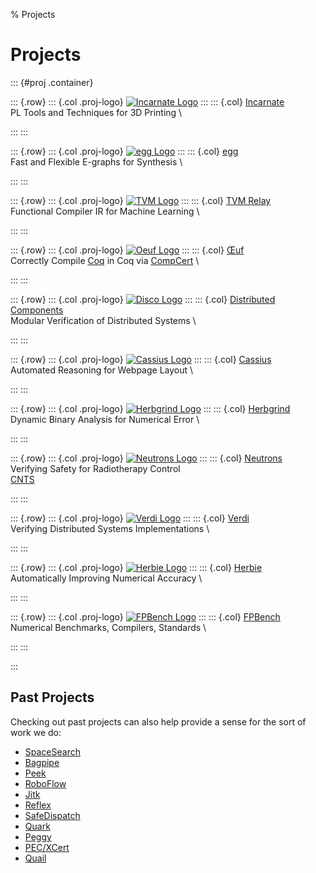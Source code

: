 % Projects

# Projects

::: {#proj .container}

<!-- TODO add carpentry compiler -->
<!-- TODO add titanic -->
<!-- TODO add proof engineering -->
<!-- TODO add Icing https://gitlab.mpi-sws.org/AVA/icing -->

::: {.row}
::: {.col .proj-logo}
  [![Incarnate Logo](thumb/logo-incarnate.png)](http://incarnate.uwplse.org/)
:::
::: {.col}
  [Incarnate](http://incarnate.uwplse.org/) \
  PL Tools and Techniques for 3D Printing \
  <!-- TODO pubs -->
  <!-- PLDI 2020 -->
  <!-- ICFP 2018 -->
  <!-- SNAPL 2017 -->
:::
:::

::: {.row}
::: {.col .proj-logo}
  [![egg Logo](thumb/logo-egg.svg)](https://egraphs-good.github.io/)
:::
::: {.col}
  [egg](https://egraphs-good.github.io/) \
  Fast and Flexible E-graphs for Synthesis \
  <!-- TODO pubs -->
:::
:::

::: {.row}
::: {.col .proj-logo}
  [![TVM Logo](thumb/logo-tvm.png)](https://sampl.cs.washington.edu/projects/relay.html)
:::
::: {.col}
  [TVM Relay](https://sampl.cs.washington.edu/projects/relay.html) \
  Functional Compiler IR for Machine Learning \
  <!-- TODO pubs -->
  <!-- TVM -->
  <!-- MAPL 2018 -->
:::
:::

::: {.row}
::: {.col .proj-logo}
  [![Oeuf Logo](thumb/logo-oeuf.png)](http://oeuf.uwplse.org/)
:::
::: {.col}
  [Œuf](http://oeuf.uwplse.org/) \
  Correctly Compile [Coq](https://coq.inria.fr/) in Coq
  via [CompCert](http://compcert.inria.fr/) \
  <!-- TODO pubs -->
  <!-- CPP 2018 -->
:::
:::

::: {.row}
::: {.col .proj-logo}
  [![Disco Logo](thumb/logo-disco.png)](https://distributedcomponents.net/)
:::
::: {.col}
  [Distributed Components](https://distributedcomponents.net/) \
  Modular Verification of Distributed Systems \
  <!-- TODO pubs -->
  <!-- POPL 2018 -->
  <!-- SNAPL 2017 -->
:::
:::

::: {.row}
::: {.col .proj-logo}
  [![Cassius Logo](thumb/logo-cassius.png)](http://cassius.uwplse.org/)
:::
::: {.col}
  [Cassius](http://cassius.uwplse.org/) \
  Automated Reasoning for Webpage Layout \
  <!-- TODO pubs -->
  <!-- PLDI 2018 -->
:::
:::

::: {.row}
::: {.col .proj-logo}
  [![Herbgrind Logo](thumb/logo-herbgrind.png)](http://herbgrind.ucsd.edu/)
:::
::: {.col}
  [Herbgrind](http://herbgrind.ucsd.edu/) \
  Dynamic Binary Analysis for Numerical Error \
  <!-- TODO pubs -->
  <!-- PLDI 2018 -->
:::
:::

::: {.row}
::: {.col .proj-logo}
  [![Neutrons Logo](thumb/logo-neutrons.png)](http://neutrons.uwplse.org/)
:::
::: {.col}
  [Neutrons](http://neutrons.uwplse.org/) \
  Verifying Safety for Radiotherapy Control \
  [CNTS](https://staff.washington.edu/jon/cnts/) &nbsp;
  <!-- TODO pubs -->
  <!-- ICALEPS 2017 -->
  <!-- CAV 2016 -->
  <!-- SNAPL 2015 -->
  <!-- VSTTE 2016 (talk) -->
:::
:::

::: {.row}
::: {.col .proj-logo}
  [![Verdi Logo](thumb/logo-verdi.png)](http://verdi.uwplse.org/)
:::
::: {.col}
  [Verdi](http://verdi.uwplse.org/) \
  Verifying Distributed Systems Implementations \
  <!-- TODO pubs -->
  <!-- CPP 2016 -->
  <!-- PLDI 2015 -->
:::
:::

::: {.row}
::: {.col .proj-logo}
  [![Herbie Logo](thumb/logo-herbie.png)](http://herbie.uwplse.org/)
:::
::: {.col}
  [Herbie](http://herbie.uwplse.org/) \
  Automatically Improving Numerical Accuracy \
  <!-- TODO pubs -->
  <!-- NSV 2020 -->
  <!-- PLDI 2015 -->
:::
:::

::: {.row}
::: {.col .proj-logo}
  [![FPBench Logo](thumb/logo-fpbench.png)](http://fpbench.org/)
:::
::: {.col}
  [FPBench](http://fpbench.org/) \
  Numerical Benchmarks, Compilers, Standards \
  <!-- TODO pubs -->
  <!-- NSV 2016 -->
:::
:::

:::

## Past Projects

Checking out past projects can also help provide
  a sense for the sort of work we do:

- [SpaceSearch](https://github.com/konne88/SpaceSearch)
- [Bagpipe](http://bagpipe.uwplse.org/bagpipe/)
- [Peek](http://peek.uwplse.org/)
- [RoboFlow](https://homes.cs.washington.edu/~ztatlock/roboflow/)
- [Jitk](http://css.csail.mit.edu/jitk/)
- [Reflex](http://goto.ucsd.edu/reflex/)
- [SafeDispatch](https://homes.cs.washington.edu/~ztatlock/pubs/sd-jang-ndss14.pdf)
- [Quark](http://goto.ucsd.edu/quark/)
- [Peggy](https://www.cs.cornell.edu/~ross/publications/eqsat/)
- [PEC/XCert](http://cseweb.ucsd.edu/~lerner/collider.html)
- [Quail](http://cseweb.ucsd.edu/~lerner/quail.html)

